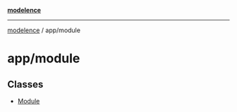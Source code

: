 [**modelence**](../../README.md)

***

[modelence](../../modules.md) / app/module

# app/module

## Classes

- [Module](classes/Module.md)
